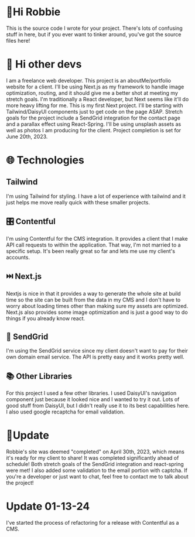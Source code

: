 # 👋Hi Robbie

This is the source code I wrote for your project. There's lots of confusing stuff in here, but if you ever want to tinker around, you've got the source files here!

# 👋 Hi other devs

I am a freelance web developer. This project is an aboutMe/portfolio website for a client. I'll be using Next.js as my framework to handle image optimization, routing, and it should give me a better shot at meeting my stretch goals. I'm traditionally a React developer, but Next seems like it'll do more heavy lifting for me. This is my first Next project. I'll be starting with Tailwind/DaisyUI components just to get code on the page ASAP. Stretch goals for the project include a SendGrid integration for the contact page and a parallax effect using React-Spring. I'll be using unsplash assets as well as photos I am producing for the client. Project completion is set for June 20th, 2023.

# 🌐 Technologies

## Tailwind
I'm using Tailwind for styling. I have a lot of experience with tailwind and it just helps me move really quick with these smaller projects.

## 🎛️ Contentful
I'm using Contentful for the CMS integration. It provides a client that I make API call requests to within the application. That way, I'm not married to a specific setup. It's been really great so far and lets me use my client's accounts.

## ⏭️ Next.js 
Nextjs is nice in that it provides a way to generate the whole site at build time so the site can be built from the data in my CMS and I don't have to worry about loading times other than making sure my assets are optimized. Next.js also provides some image optimization and is just a good way to do things if you already know react.

## 📨 SendGrid
I'm using the SendGrid service since my client doesn't want to pay for their own domain email service. The API is pretty easy and it works pretty well.

## 📚 Other Libraries
For this project I used a few other libraries. I used DaisyUI's navigation component just because it looked nice and I wanted to try it out. Lots of good stuff from DaisyUI, but I didn't really use it to its best capabilities here. I also used google recaptcha for email validation.

# 🥂Update
Robbie's site was deemed "completed" on April 30th, 2023, which means it's ready for my client to share! It was completed significantly ahead of schedule! Both stretch goals of the SendGrid integration and react-spring were met! I also added some validation to the email portion with captcha. If you're a developer or just want to chat, feel free to contact me to talk about the project!

# Update 01-13-24
I've started the process of refactoring for a release with Contentful as a CMS.
